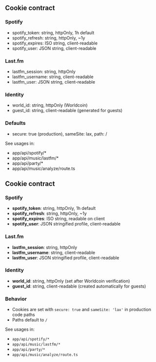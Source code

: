 ## Cookie contract

### Spotify
- spotify_token: string, httpOnly, 1h default
- spotify_refresh: string, httpOnly, ~1y
- spotify_expires: ISO string, client-readable
- spotify_user: JSON string, client-readable

### Last.fm
- lastfm_session: string, httpOnly
- lastfm_username: string, client-readable
- lastfm_user: JSON string, client-readable

### Identity
- world_id: string, httpOnly (Worldcoin)
- guest_id: string, client-readable (generated for guests)

### Defaults
- secure: true (production), sameSite: lax, path: /

See usages in:
- app/api/spotify/*
- app/api/music/lastfm/*
- app/api/party/*
- app/api/music/analyze/route.ts
## Cookie contract

### Spotify
- **spotify_token**: string, httpOnly, 1h default
- **spotify_refresh**: string, httpOnly, ~1y
- **spotify_expires**: ISO string, readable on client
- **spotify_user**: JSON stringified profile, client-readable

### Last.fm
- **lastfm_session**: string, httpOnly
- **lastfm_username**: string, client-readable
- **lastfm_user**: JSON stringified profile, client-readable

### Identity
- **world_id**: string, httpOnly (set after Worldcoin verification)
- **guest_id**: string, client-readable (created automatically for guests)

### Behavior
- Cookies are set with `secure: true` and `sameSite: 'lax'` in production code paths
- Paths default to `/`

See usages in:
- `app/api/spotify/*`
- `app/api/music/lastfm/*`
- `app/api/party/*`
- `app/api/music/analyze/route.ts`
